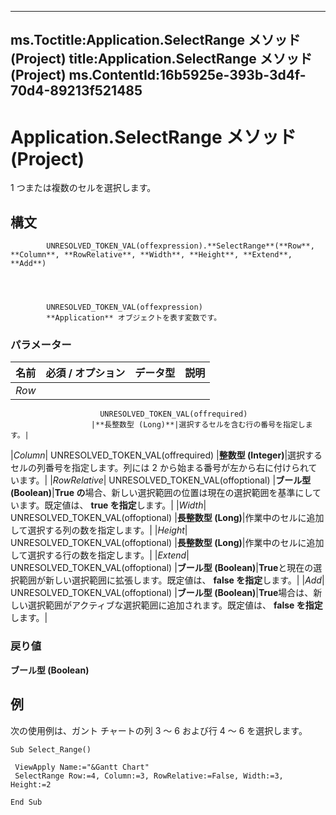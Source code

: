 

---
ms.Toctitle:Application.SelectRange メソッド (Project)
title:Application.SelectRange メソッド (Project)
ms.ContentId:16b5925e-393b-3d4f-70d4-89213f521485
---
# Application.SelectRange メソッド (Project)




1 つまたは複数のセルを選択します。

## 構文

            UNRESOLVED_TOKEN_VAL(offexpression).**SelectRange**(**Row**, **Column**, **RowRelative**, **Width**, **Height**, **Extend**, **Add**)




            UNRESOLVED_TOKEN_VAL(offexpression)
            **Application** オブジェクトを表す変数です。

### パラメーター

|**名前**|**必須 / オプション**|**データ型**|**説明**|
|---|---|---|---|
|*Row*|
                        UNRESOLVED_TOKEN_VAL(offrequired)
                      |**長整数型 (Long)**|選択するセルを含む行の番号を指定します。|
|*Column*|
                        UNRESOLVED_TOKEN_VAL(offrequired)
                      |**整数型 (Integer)**|選択するセルの列番号を指定します。列には 2 から始まる番号が左から右に付けられています。|
|*RowRelative*|
                        UNRESOLVED_TOKEN_VAL(offoptional)
                      |**ブール型 (Boolean)**|**True の**場合、新しい選択範囲の位置は現在の選択範囲を基準にしています。既定値は、 **true を指定**します。|
|*Width*|
                        UNRESOLVED_TOKEN_VAL(offoptional)
                      |**長整数型 (Long)**|作業中のセルに追加して選択する列の数を指定します。|
|*Height*|
                        UNRESOLVED_TOKEN_VAL(offoptional)
                      |**長整数型 (Long)**|作業中のセルに追加して選択する行の数を指定します。|
|*Extend*|
                        UNRESOLVED_TOKEN_VAL(offoptional)
                      |**ブール型 (Boolean)**|**True**と現在の選択範囲が新しい選択範囲に拡張します。既定値は、 **false を指定**します。|
|*Add*|
                        UNRESOLVED_TOKEN_VAL(offoptional)
                      |**ブール型 (Boolean)**|**True**場合は、新しい選択範囲がアクティブな選択範囲に追加されます。既定値は、 **false を指定**します。|



### 戻り値
**ブール型 (Boolean)**





## 例
次の使用例は、ガント チャートの列 3 ～ 6 および行 4 ～ 6 を選択します。

```vba
Sub Select_Range() 
 
 ViewApply Name:="&Gantt Chart" 
 SelectRange Row:=4, Column:=3, RowRelative:=False, Width:=3, Height:=2 
 
End Sub
```





